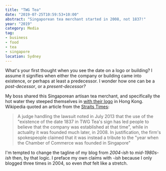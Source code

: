 ```yaml
---
title: "TWG Tea"
date: "2019-07-25T10:59:53+10:00"
abstract: "Singaporean tea merchant started in 2008, not 1837!"
year: "2019"
category: Media
tag:
- business
- food
- tea
- singapore
location: Sydney
---
```

What's your first thought when you see the date on a logo or building? I assume it signifies when either the company or building came into existence, or perhaps at least a predecessor. I wonder how one can be a *post-decessor*, or a *present-decessor?*

My boss shared this Singaporean artisan tea merchant, and specifically the hot water they steeped themselves in [with their logo](https://en.wikipedia.org/wiki/File:TWG_Tea_logo.jpg) in Hong Kong. Wikipedia quoted an article from the [Straits Times](https://en.wikipedia.org/wiki/TWG_Tea#Naming_lawsuit):

> A judge handling the lawsuit noted in July 2013 that the use of the "existence of the date 1837 in TWG Tea's sign has led people to believe that the company was established at that time", while in actuality it was founded much later, in 2008. In justification, the firm's spokespeople claimed that it was instead a tribute to the "year when the Chamber of Commerce was founded in Singapore"

I'm tempted to change the tagline of my blog from *2004-ish* to *mid-1980s-ish* then, by that logic. I preface my own claims with *-ish* because I only blogged three times in 2004, so even *that* felt like a stretch.

